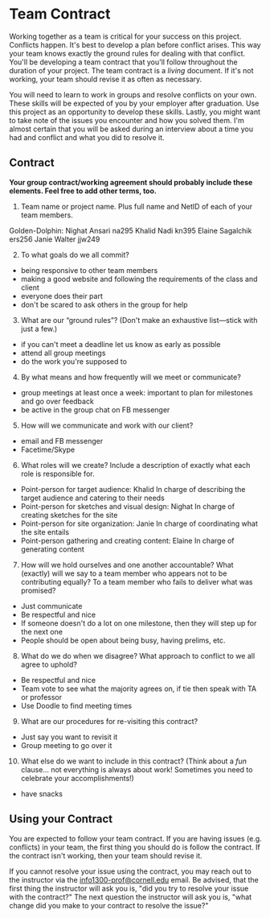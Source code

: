 # Team Contract

Working together as a team is critical for your success on this project. Conflicts happen. It's best to develop a plan before conflict arises. This way your team knows exactly the ground rules for dealing with that conflict. You'll be developing a team contract that you'll follow throughout the duration of your project. The team contract is a *living* document. If it's not working, your team should revise it as often as necessary.

You will need to learn to work in groups and resolve conflicts on your own. These skills will be expected of you by your employer after graduation. Use this project as an opportunity to develop these skills. Lastly, you might want to take note of the issues you encounter and how you solved them. I'm almost certain that you will be asked during an interview about a time you had and conflict and what you did to resolve it.

## Contract

**Your group contract/working agreement should probably include these elements. Feel free to add other terms, too.**

1. Team name or project name. Plus full name and NetID of each of your team members.

Golden-Dolphin:
  Nighat Ansari na295
  Khalid Nadi kn395
  Elaine Sagalchik ers256
  Janie Walter jjw249


2. To what goals do we all commit?
- being responsive to other team members
- making a good website and following the requirements of the class and client
- everyone does their part
- don't be scared to ask others in the group for help


3. What are our “ground rules”? (Don't make an exhaustive list—stick with just a few.)
- if you can't meet a deadline let us know as early as possible
- attend all group meetings
- do the work you're supposed to


4. By what means and how frequently will we meet or communicate?
- group meetings at least once a week: important to plan for milestones and go over feedback
- be active in the group chat on FB messenger


5. How will we communicate and work with our client?
- email and FB messenger
- Facetime/Skype


6. What roles will we create? Include a description of exactly what each role is responsible for.
- Point-person for target audience: Khalid
  In charge of describing the target audience and catering to their needs
- Point-person for sketches and visual design: Nighat
  In charge of creating sketches for the site
- Point-person for site organization: Janie
  In charge of coordinating what the site entails
- Point-person gathering and creating content: Elaine
  In charge of generating content


7. How will we hold ourselves and one another accountable? What (exactly) will we say to a team member who appears not to be contributing equally? To a team member who fails to deliver what was promised?
- Just communicate
- Be respectful and nice
- If someone doesn't do a lot on one milestone, then they will step up for the next one
- People should be open about being busy, having prelims, etc.


8. What do we do when we disagree? What approach to conflict to we all agree to uphold?
- Be respectful and nice
- Team vote to see what the majority agrees on, if tie then speak with TA or professor
- Use Doodle to find meeting times


9. What are our procedures for re-visiting this contract?
- Just say you want to revisit it
- Group meeting to go over it


10. What else do we want to include in this contract? (Think about a *fun* clause... not everything is always about work! Sometimes you need to celebrate your accomplishments!)
- have snacks


## Using your Contract

You are expected to follow your team contract. If you are having issues (e.g. conflicts) in your team, the first thing you should do is follow the contract. If the contract isn't working, then your team should revise it.

If you cannot resolve your issue using the contract, you may reach out to the instructor via the <info1300-prof@cornell.edu> email. Be advised, that the first thing the instructor will ask you is, "did you try to resolve your issue with the contract?" The next question the instructor will ask you is, "what change did you make to your contract to resolve the issue?"
